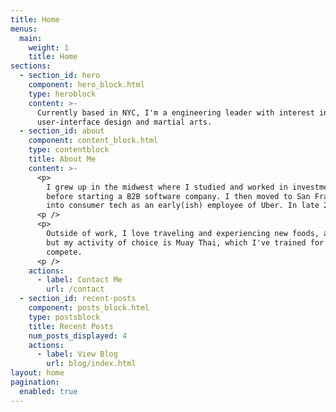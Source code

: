 ```yaml
---
title: Home
menus:
  main:
    weight: 1
    title: Home
sections:
  - section_id: hero
    component: hero_block.html
    type: heroblock
    content: >-
      Currently based in NYC, I'm a engineering leader with interest in entrepreneurship and business strategy, 
      user-interface design and martial arts.
  - section_id: about
    component: content_block.html
    type: contentblock
    title: About Me
    content: >-
      <p>
        I grew up in the midwest where I studied and worked in investment finance 
        before starting a B2B software company. I then moved to San Francisco where I lived for years and transitioned 
        into consumer tech as an early(ish) employee of Uber. In late 2018, I decided to quit putting off a move to NYC.
      <p />
      <p>
        Outside of work, I love traveling and experiencing new foods, and I'm forcing myself to spend more time reading. I enjoy running, 
        but my activity of choice is Muay Thai, which I've trained for 7 years in the US and Thailand. Yes, I do occasionally 
        compete.
      <p />
    actions:
      - label: Contact Me
        url: /contact
  - section_id: recent-posts
    component: posts_block.html
    type: postsblock
    title: Recent Posts
    num_posts_displayed: 4
    actions:
      - label: View Blog
        url: blog/index.html
layout: home
pagination: 
  enabled: true
---
```

